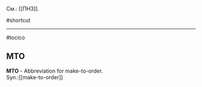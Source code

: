 См.: [[ПНЗ]].

#shortcut




<hr/>

#tocico

## MTO

<b>MTO</b> - Abbreviation for make-to-order.  
Syn.:[[make-to-order]]


